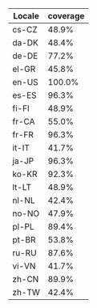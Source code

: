 ﻿| Locale | coverage |
| ------ | -------- |
| cs-CZ | 48.9% |
| da-DK | 48.4% |
| de-DE | 77.2% |
| el-GR | 45.8% |
| en-US | 100.0% |
| es-ES | 96.3% |
| fi-FI | 48.9% |
| fr-CA | 55.0% |
| fr-FR | 96.3% |
| it-IT | 41.7% |
| ja-JP | 96.3% |
| ko-KR | 92.3% |
| lt-LT | 48.9% |
| nl-NL | 42.4% |
| no-NO | 47.9% |
| pl-PL | 89.4% |
| pt-BR | 53.8% |
| ru-RU | 87.6% |
| vi-VN | 41.7% |
| zh-CN | 89.9% |
| zh-TW | 42.4% |
